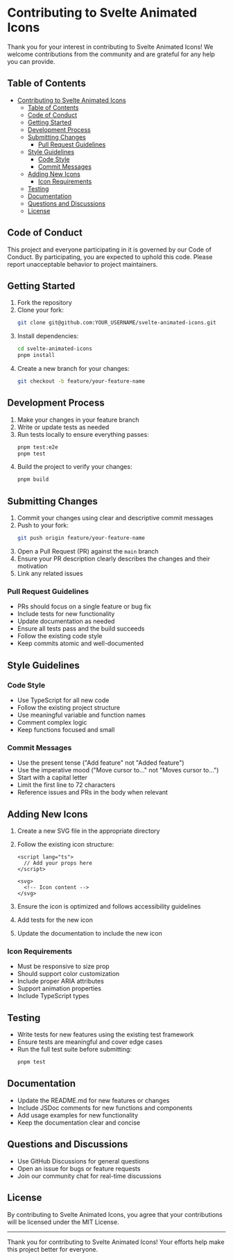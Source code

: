 # Contributing to Svelte Animated Icons

Thank you for your interest in contributing to Svelte Animated Icons! We welcome contributions from the community and are grateful for any help you can provide.

## Table of Contents

- [Contributing to Svelte Animated Icons](#contributing-to-svelte-animated-icons)
  - [Table of Contents](#table-of-contents)
  - [Code of Conduct](#code-of-conduct)
  - [Getting Started](#getting-started)
  - [Development Process](#development-process)
  - [Submitting Changes](#submitting-changes)
    - [Pull Request Guidelines](#pull-request-guidelines)
  - [Style Guidelines](#style-guidelines)
    - [Code Style](#code-style)
    - [Commit Messages](#commit-messages)
  - [Adding New Icons](#adding-new-icons)
    - [Icon Requirements](#icon-requirements)
  - [Testing](#testing)
  - [Documentation](#documentation)
  - [Questions and Discussions](#questions-and-discussions)
  - [License](#license)

## Code of Conduct

This project and everyone participating in it is governed by our Code of Conduct. By participating, you are expected to uphold this code. Please report unacceptable behavior to project maintainers.

## Getting Started

1. Fork the repository
2. Clone your fork:
   ```bash
   git clone git@github.com:YOUR_USERNAME/svelte-animated-icons.git
   ```
3. Install dependencies:
   ```bash
   cd svelte-animated-icons
   pnpm install
   ```
4. Create a new branch for your changes:
   ```bash
   git checkout -b feature/your-feature-name
   ```

## Development Process

1. Make your changes in your feature branch
2. Write or update tests as needed
3. Run tests locally to ensure everything passes:
   ```bash
   pnpm test:e2e
   pnpm test
   ```
4. Build the project to verify your changes:
   ```bash
   pnpm build
   ```

## Submitting Changes

1. Commit your changes using clear and descriptive commit messages
2. Push to your fork:
   ```bash
   git push origin feature/your-feature-name
   ```
3. Open a Pull Request (PR) against the `main` branch
4. Ensure your PR description clearly describes the changes and their motivation
5. Link any related issues

### Pull Request Guidelines

- PRs should focus on a single feature or bug fix
- Include tests for new functionality
- Update documentation as needed
- Ensure all tests pass and the build succeeds
- Follow the existing code style
- Keep commits atomic and well-documented

## Style Guidelines

### Code Style

- Use TypeScript for all new code
- Follow the existing project structure
- Use meaningful variable and function names
- Comment complex logic
- Keep functions focused and small

### Commit Messages

- Use the present tense ("Add feature" not "Added feature")
- Use the imperative mood ("Move cursor to..." not "Moves cursor to...")
- Start with a capital letter
- Limit the first line to 72 characters
- Reference issues and PRs in the body when relevant

## Adding New Icons

1. Create a new SVG file in the appropriate directory
2. Follow the existing icon structure:

   ```svelte
   <script lang="ts">
     // Add your props here
   </script>

   <svg>
     <!-- Icon content -->
   </svg>
   ```

3. Ensure the icon is optimized and follows accessibility guidelines
4. Add tests for the new icon
5. Update the documentation to include the new icon

### Icon Requirements

- Must be responsive to size prop
- Should support color customization
- Include proper ARIA attributes
- Support animation properties
- Include TypeScript types

## Testing

- Write tests for new features using the existing test framework
- Ensure tests are meaningful and cover edge cases
- Run the full test suite before submitting:
  ```bash
  pnpm test
  ```

## Documentation

- Update the README.md for new features or changes
- Include JSDoc comments for new functions and components
- Add usage examples for new functionality
- Keep the documentation clear and concise

## Questions and Discussions

- Use GitHub Discussions for general questions
- Open an issue for bugs or feature requests
- Join our community chat for real-time discussions

## License

By contributing to Svelte Animated Icons, you agree that your contributions will be licensed under the MIT License.

---

Thank you for contributing to Svelte Animated Icons! Your efforts help make this project better for everyone.
